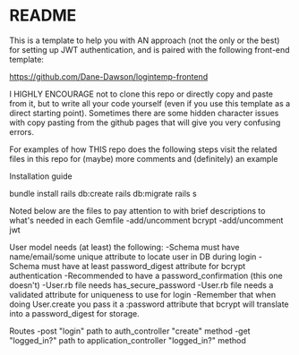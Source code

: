 # README

This is a template to help you with AN approach (not the only or the best) for setting up JWT authentication, and is paired with the following front-end template:

https://github.com/Dane-Dawson/logintemp-frontend

I HIGHLY ENCOURAGE not to clone this repo or directly copy and paste from it, but to write all your code yourself (even if you use this template as a direct starting point). Sometimes there are some hidden character issues with copy pasting from the github pages that will give you very confusing errors.

For examples of how THIS repo does the following steps visit the related files in this repo for (maybe) more comments and (definitely) an example


Installation guide

bundle install
rails db:create
rails db:migrate
rails s

Noted below are the files to pay attention to with brief descriptions to what's needed in each
Gemfile
-add/uncomment bcrypt
-add/uncomment jwt

User model needs (at least) the following:
-Schema must have name/email/some unique attribute to locate user in DB during login
-Schema must have at least password_digest attribute for bcrypt authentication
-Recommended to have a password_confirmation (this one doesn't)
-User.rb file needs has_secure_password
-User.rb file needs a validated attribute for uniqueness to use for login
-Remember that when doing User.create you pass it a :password attribute that bcrypt will translate into a password_digest for storage.

Routes
-post "login" path to auth_controller "create" method
-get "logged_in?" path to application_controller "logged_in?" method

